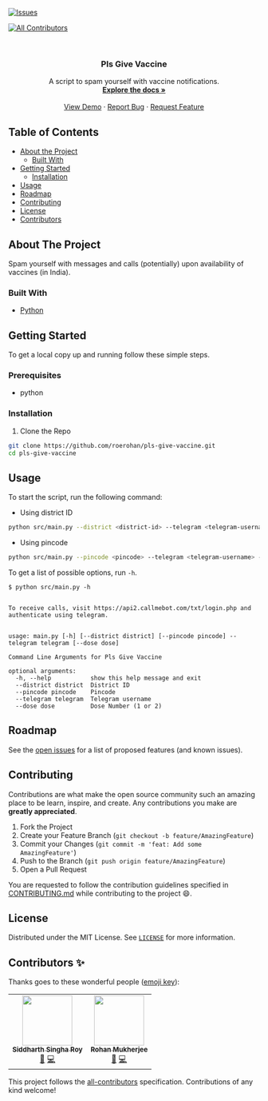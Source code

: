 [![Issues][issues-shield]][issues-url]
<!-- ALL-CONTRIBUTORS-BADGE:START - Do not remove or modify this section -->
[![All Contributors](https://img.shields.io/badge/all_contributors-2-orange.svg?style=flat-square)](#contributors-)
<!-- ALL-CONTRIBUTORS-BADGE:END -->

<!-- PROJECT LOGO -->
<br />
<p align="center">
  <!-- <a href="https://github.com/roerohan/pls-give-vaccine">
    <img src="https://project-logo.png" alt="Logo" width="80">
  </a> -->

  <h3 align="center">Pls Give Vaccine</h3>

  <p align="center">
    A script to spam yourself with vaccine notifications.
    <br />
    <a href="https://github.com/roerohan/pls-give-vaccine"><strong>Explore the docs »</strong></a>
    <br />
    <br />
    <a href="https://github.com/roerohan/pls-give-vaccine">View Demo</a>
    ·
    <a href="https://github.com/roerohan/pls-give-vaccine/issues">Report Bug</a>
    ·
    <a href="https://github.com/roerohan/pls-give-vaccine/issues">Request Feature</a>
  </p>
</p>



<!-- TABLE OF CONTENTS -->
## Table of Contents

* [About the Project](#about-the-project)
  * [Built With](#built-with)
* [Getting Started](#getting-started)
  * [Installation](#installation)
* [Usage](#usage)
* [Roadmap](#roadmap)
* [Contributing](#contributing)
* [License](#license)
* [Contributors](#contributors-)



<!-- ABOUT THE PROJECT -->
## About The Project

Spam yourself with messages and calls (potentially) upon availability of vaccines (in India).

### Built With

* [Python](https://www.python.org/)


<!-- GETTING STARTED -->
## Getting Started

To get a local copy up and running follow these simple steps.

### Prerequisites

- python

### Installation
 
1. Clone the Repo
```sh
git clone https://github.com/roerohan/pls-give-vaccine.git
cd pls-give-vaccine
```


<!-- USAGE EXAMPLES -->
## Usage

To start the script, run the following command:

- Using district ID
```sh
python src/main.py --district <district-id> --telegram <telegram-username> --dose <dose-number>
```

- Using pincode
```sh
python src/main.py --pincode <pincode> --telegram <telegram-username> --dose <dose-number>
```

To get a list of possible options, run `-h`.

```
$ python src/main.py -h                                           


To receive calls, visit https://api2.callmebot.com/txt/login.php and authenticate using telegram.


usage: main.py [-h] [--district district] [--pincode pincode] --telegram telegram [--dose dose]

Command Line Arguments for Pls Give Vaccine

optional arguments:
  -h, --help           show this help message and exit
  --district district  District ID
  --pincode pincode    Pincode
  --telegram telegram  Telegram username
  --dose dose          Dose Number (1 or 2)
```

<!-- ROADMAP -->
## Roadmap

See the [open issues](https://github.com/roerohan/pls-give-vaccine/issues) for a list of proposed features (and known issues).



<!-- CONTRIBUTING -->
## Contributing

Contributions are what make the open source community such an amazing place to be learn, inspire, and create. Any contributions you make are **greatly appreciated**.

1. Fork the Project
2. Create your Feature Branch (`git checkout -b feature/AmazingFeature`)
3. Commit your Changes (`git commit -m 'feat: Add some AmazingFeature'`)
4. Push to the Branch (`git push origin feature/AmazingFeature`)
5. Open a Pull Request

You are requested to follow the contribution guidelines specified in [CONTRIBUTING.md](./CONTRIBUTING.md) while contributing to the project :smile:.

<!-- LICENSE -->
## License

Distributed under the MIT License. See [`LICENSE`](./LICENSE) for more information.




<!-- MARKDOWN LINKS & IMAGES -->
<!-- https://www.markdownguide.org/basic-syntax/#reference-style-links -->
[roerohan-url]: https://roerohan.tech
[issues-shield]: https://img.shields.io/github/issues/roerohan/pls-give-vaccine.svg?style=flat-square
[issues-url]: https://github.com/roerohan/pls-give-vaccine/issues

## Contributors ✨

Thanks goes to these wonderful people ([emoji key](https://allcontributors.org/docs/en/emoji-key)):

<!-- ALL-CONTRIBUTORS-LIST:START - Do not remove or modify this section -->
<!-- prettier-ignore-start -->
<!-- markdownlint-disable -->
<table>
  <tr>
    <td align="center"><a href="https://sid200026.github.io/"><img src="https://avatars.githubusercontent.com/u/42297087?v=4?s=100" width="100px;" alt=""/><br /><sub><b>Siddharth Singha Roy</b></sub></a><br /><a href="https://github.com/roerohan/pls-give-vaccine/commits?author=Sid200026" title="Documentation">📖</a> <a href="https://github.com/roerohan/pls-give-vaccine/commits?author=Sid200026" title="Code">💻</a></td>
    <td align="center"><a href="https://github.com/roerohan"><img src="https://avatars.githubusercontent.com/u/42958812?v=4?s=100" width="100px;" alt=""/><br /><sub><b>Rohan Mukherjee</b></sub></a><br /><a href="https://github.com/roerohan/pls-give-vaccine/commits?author=roerohan" title="Documentation">📖</a> <a href="https://github.com/roerohan/pls-give-vaccine/commits?author=roerohan" title="Code">💻</a></td>
  </tr>
</table>

<!-- markdownlint-restore -->
<!-- prettier-ignore-end -->

<!-- ALL-CONTRIBUTORS-LIST:END -->

This project follows the [all-contributors](https://github.com/all-contributors/all-contributors) specification. Contributions of any kind welcome!
